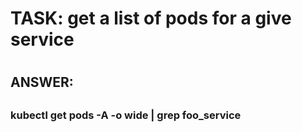 
#
# TASK: get a list of pods for a give service
#

##
## ANSWER:
##


###
### kubectl get pods -A -o wide | grep foo_service
###

